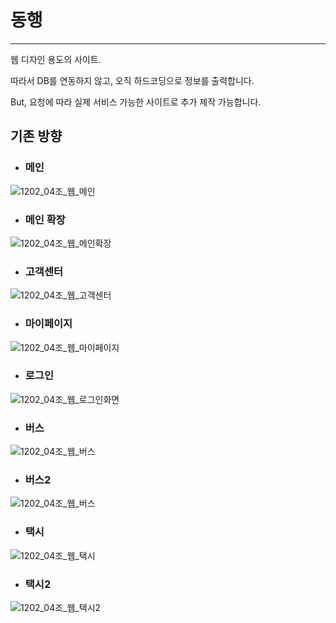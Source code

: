 # 동행
<hr/>
웹 디자인 용도의 사이트.

따라서 DB를 연동하지 않고, 오직 하드코딩으로 정보를 출력합니다.

But, 요청에 따라 실제 서비스 가능한 사이트로 추가 제작 가능합니다.

## 기존 방향

  - ### 메인
  ![1202_04조_웹_메인](https://user-images.githubusercontent.com/24651852/73859720-d4693d00-487d-11ea-9c0e-4a8c161adb1a.jpg)

  - ### 메인 확장
  ![1202_04조_웹_메인확장](https://user-images.githubusercontent.com/24651852/73859769-ecd95780-487d-11ea-9f0e-84b05d01c208.jpg)
  
  - ### 고객센터
  ![1202_04조_웹_고객센터](https://user-images.githubusercontent.com/24651852/73859816-ff539100-487d-11ea-8510-ca1611a9adef.jpg)
  
  - ### 마이페이지
  ![1202_04조_웹_마이페이지](https://user-images.githubusercontent.com/24651852/73859840-08dcf900-487e-11ea-9dff-0e4f81252a50.jpg)
  
  - ### 로그인
  ![1202_04조_웹_로그인화면](https://user-images.githubusercontent.com/24651852/73859862-13978e00-487e-11ea-8a6a-7174b83f25ec.jpg)
  
  - ### 버스
  ![1202_04조_웹_버스](https://user-images.githubusercontent.com/24651852/73859899-1e522300-487e-11ea-9f15-5722014108cf.jpg)
  
  - ### 버스2
  ![1202_04조_웹_버스](https://user-images.githubusercontent.com/24651852/73859899-1e522300-487e-11ea-9f15-5722014108cf.jpg)
  
  - ### 택시
  ![1202_04조_웹_택시](https://user-images.githubusercontent.com/24651852/73859910-21e5aa00-487e-11ea-9046-3f97c8fcd387.jpg)
  
  - ### 택시2
  ![1202_04조_웹_택시2](https://user-images.githubusercontent.com/24651852/73859914-2316d700-487e-11ea-973a-6e0aa5d66f26.jpg)
